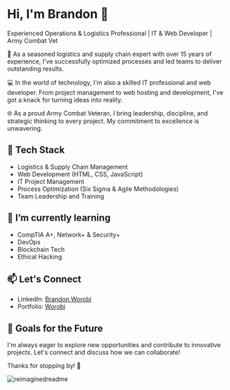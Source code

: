 # Hi, I'm Brandon 👋

Experienced Operations & Logistics Professional | IT & Web Developer | Army Combat Vet

🚀 As a seasoned logistics and supply chain expert with over 15 years of experience, I've successfully optimized processes and led teams to deliver outstanding results.

💻 In the world of technology, I'm also a skilled IT professional and web developer. From project management to web hosting and development, I've got a knack for turning ideas into reality.

🌐 As a proud Army Combat Veteran, I bring leadership, discipline, and strategic thinking to every project. My commitment to excellence is unwavering.

## 🔧 Tech Stack

- Logistics & Supply Chain Management
- Web Development (HTML, CSS, JavaScript)
- IT Project Management
- Process Optimization (Six Sigma & Agile Methodologies)
- Team Leadership and Training

## 🌱 I’m currently learning

- CompTIA A+, Network+ & Security+
- DevOps
- Blockchain Tech
- Ethical Hacking

## 📫 Let's Connect

- LinkedIn: [Brandon Worobi](https://www.linkedin.com/in/worobi/)
- Portfolio: [Worobi](https://www.worobi.com)

## 🚀 Goals for the Future

I'm always eager to explore new opportunities and contribute to innovative projects. Let's connect and discuss how we can collaborate!

Thanks for stopping by! 👊

<img src="https://myreadme.vercel.app/api/embed/YOURUSERNAME?panels=userstatistics,toprepositories,toplanguages,commitgraph" alt="reimaginedreadme" />
